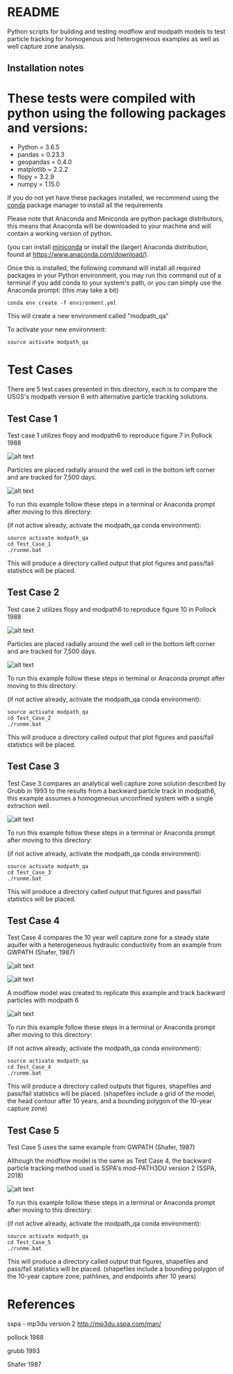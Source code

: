 # README #

Python scripts for building and testing modflow and modpath models to test particle tracking for homogenous and heterogeneous examples as well as well capture zone analysis. 

## Installation notes

These tests were compiled with python using the following packages and versions:
=======
- Python = 3.6.5
- pandas = 0.23.3
- geopandas = 0.4.0
- matplotlib = 2.2.2
- flopy = 3.2.9 
- numpy = 1.15.0

If you do not yet have these packages installed, we recommend using the [conda](http://conda.pydata.org/docs/intro.html) package manager to install all the requirements 

Please note that Anaconda and Miniconda are python package distributors, this means that Anaconda will be downloaded to your machine and will contain a working version of python. 

(you can install [miniconda](http://conda.pydata.org/miniconda.html) or install the (larger) Anaconda
distribution, found at https://www.anaconda.com/download/).

Once this is installed, the following command will install all required packages in your Python environment, you may run this command out of a terminal if you add conda to your system's path, or you can simply use the Anaconda prompt:
(this may take a bit)
```
conda env create -f environment.yml
```
This will create a new environment called "modpath_qa"

To activate your new environment:
```
source activate modpath_qa
```

# Test Cases #
There are 5 test cases presented in this directory, each is to compare the USGS's modpath version 6 with alternative particle tracking solutions.

## Test Case 1
Test case 1 utilizes flopy and modpath6 to reproduce figure 7 in Pollock 1988

![alt text](https://github.com/rosskush/pollock_88_modpath/blob/master/Test_Case_1/fig7.PNG)

Particles are placed radially around the well cell in the bottom left corner and are tracked for 7,500 days.

![alt text](https://github.com/rosskush/pollock_88_modpath/blob/master//Test_Case_1/output/figures/7500_days.png)

To run this example follow these steps in a terminal or Anaconda prompt after moving to this directory:

(if not active already, activate the modpath_qa conda environment):
```
source activate modpath_qa
cd Test_Case_1
./runme.bat
```
This will produce a directory called output that plot figures and pass/fail statistics will be placed.

## Test Case 2
Test case 2 utilizes flopy and modpath6 to reproduce figure 10 in Pollock 1988

![alt text](https://github.com/rosskush/pollock_88_modpath/blob/master/Test_Case_2/fig10.png)

Particles are placed radially around the well cell in the bottom left corner and are tracked for 7,500 days.

![alt text](https://github.com/rosskush/pollock_88_modpath/blob/master//Test_Case_2/output/Compared_pathlines.png)

To run this example follow these steps in terminal or Anaconda prompt after moving to this directory:

(if not active already, activate the modpath_qa conda environment):
```
source activate modpath_qa
cd Test_Case_2
./runme.bat
```
This will produce a directory called output that plot figures and pass/fail statistics will be placed.


## Test Case 3
Test Case 3 compares an analytical well capture zone solution described by Grubb in 1993 to the results from a backward particle track in modpath6, this example assumes a homogeneous unconfined system with a single extraction well.

![alt text](https://github.com/rosskush/pollock_88_modpath/blob/master//Test_Case_3/output/backwards.png)


To run this example follow these steps in a terminal or Anaconda prompt after moving to this directory:

(if not active already, activate the modpath_qa conda environment):
```
source activate modpath_qa
cd Test_Case_3
./runme.bat
```
This will produce a directory called output that figures and pass/fail statistics will be placed.

## Test Case 4
Test Case 4 compares the 10 year well capture zone for a steady state aquifer with a heterogeneous hydraulic conductivity from an example from GWPATH (Shafer, 1987)

![alt text](https://github.com/rosskush/pollock_88_modpath/blob/master//Test_Case_4/preproccessing/hk_fig20.png)

![alt text](https://github.com/rosskush/pollock_88_modpath/blob/master//Test_Case_4/preproccessing/10_yr_capture_zone_fig21.png)

A modflow model was created to replicate this example and track backward particles with modpath 6

![alt text](https://github.com/rosskush/pollock_88_modpath/blob/master//Test_Case_4/outputs/pathline.png)

To run this example follow these steps in a terminal or Anaconda prompt after moving to this directory:

(if not active already, activate the modpath_qa conda environment):
```
source activate modpath_qa
cd Test_Case_4
./runme.bat
```
This will produce a directory called outputs that figures, shapefiles and pass/fail statistics will be placed.
(shapefiles include a grid of the model, the head contour after 10 years, and a bounding polygon of the 10-year capture zone)

## Test Case 5
Test Case 5 uses the same example from GWPATH (Shafer, 1987)

Although the modflow model is the same as Test Case 4, the backward particle tracking method used is SSPA's mod-PATH3DU version 2 (SSPA, 2018) 

![alt text](https://github.com/rosskush/pollock_88_modpath/blob/master//Test_Case_5/output/mp3du_pathline.png)

To run this example follow these steps in a terminal or Anaconda prompt after moving to this directory:

(if not active already, activate the modpath_qa conda environment):
```
source activate modpath_qa
cd Test_Case_5
./runme.bat
```
This will produce a directory called output that figures, shapefiles and pass/fail statistics will be placed.
(shapefiles include a bounding polygon of the 10-year capture zone, pathlines, and endpoints after 10 years)


# References #


sspa - mp3du version 2 http://mp3du.sspa.com/man/

pollock 1988

grubb 1993

Shafer 1987  

